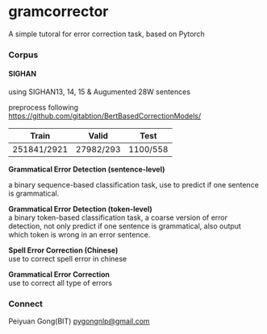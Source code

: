 # gramcorrector
A simple tutoral for error correction task, based on Pytorch

### Corpus
#### SIGHAN
using SIGHAN13, 14, 15 & Augumented 28W sentences  

preprocess following <https://github.com/gitabtion/BertBasedCorrectionModels/>     

|  Train  |  Valid  |  Test  |  
|  ----  | ----  |  ----  |
| 251841/2921  | 27982/293 | 1100/558  |  


**Grammatical Error Detection (sentence-level)**

a binary sequence-based classification task, use to predict if one sentence is grammatical.

**Grammatical Error Detection (token-level)**  
a binary token-based classification task, a coarse version of error detection, not only
predict if one sentence is grammatical, also output which token is wrong in an error sentence.

**Spell Error Correction (Chinese)**  
use to correct spell error in chinese

**Grammatical Error Correction**  
use to correct all type of errors


### Connect  
Peiyuan Gong(BIT)  pygongnlp@gmail.com



